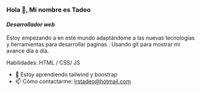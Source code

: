 ### Hola 👋, Mi nombre es **Tadeo** 
#### *Desarrollador web*
Estoy empezando a en este mundo adaptándome a las nuevas tecnologías y herramientas para desarrollar paginas . 
Usando git para mostrar mi avance día a día.

Habilidades: HTML / CSS/ JS 

- 🌱 Estoy aprendiendo tailwind y boostrap  
- 📫 Cómo contactarme: lrstadeo@hotmail.com 
